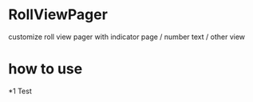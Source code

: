 # RollViewPager
customize roll view pager with indicator page / number text / other view

# how to use 

*1 Test
